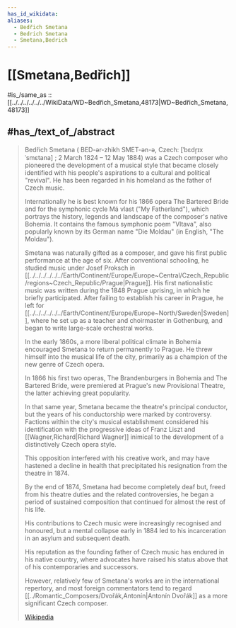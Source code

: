 ```yaml
---
has_id_wikidata: 
aliases:
  - Bedřich Smetana
  - Bedrich Smetana
  - Smetana,Bedrich 
---
```


# [[Smetana,Bedřich]] 

#is_/same_as :: [[../../../../../../WikiData/WD~Bedřich_Smetana,48173|WD~Bedřich_Smetana,48173]] 

## #has_/text_of_/abstract 

> Bedřich Smetana ( BED-ər-zhikh SMET-ən-ə, Czech: [ˈbɛdr̝ɪx ˈsmɛtana] ; 
> 2 March 1824 – 12 May 1884) was a Czech composer 
> who pioneered the development of a musical style 
> that became closely identified with his people's aspirations to a cultural and political "revival". 
> He has been regarded in his homeland as the father of Czech music. 
> 
> Internationally he is best known for his 1866 opera The Bartered Bride 
> and for the symphonic cycle Má vlast ("My Fatherland"), 
> which portrays the history, legends and landscape of the composer's native Bohemia. 
> It contains the famous symphonic poem "Vltava", 
> also popularly known by its German name "Die Moldau" (in English, "The Moldau").
>
> Smetana was naturally gifted as a composer, 
> and gave his first public performance at the age of six. 
> After conventional schooling, he studied music under Josef Proksch in [[../../../../../../Earth/Continent/Europe/Europe~Central/Czech_Republic/regions~Czech_Republic/Prague|Prague]]. 
> His first nationalistic music was written during the 1848 Prague uprising, 
> in which he briefly participated. 
> After failing to establish his career in Prague, he left for [[../../../../../../Earth/Continent/Europe/Europe~North/Sweden|Sweden]], 
> where he set up as a teacher and choirmaster in Gothenburg, 
> and began to write large-scale orchestral works.
>
> In the early 1860s, a more liberal political climate in Bohemia 
> encouraged Smetana to return permanently to Prague. 
> He threw himself into the musical life of the city, 
> primarily as a champion of the new genre of Czech opera. 
> 
> In 1866 his first two operas, The Brandenburgers in Bohemia and The Bartered Bride, 
> were premiered at Prague's new Provisional Theatre, the latter achieving great popularity. 
> 
> In that same year, Smetana became the theatre's principal conductor, 
> but the years of his conductorship were marked by controversy. 
> Factions within the city's musical establishment 
> considered his identification with the progressive ideas of Franz Liszt and [[Wagner,Richard|Richard Wagner]] 
> inimical to the development of a distinctively Czech opera style. 
> 
> This opposition interfered with his creative work, 
> and may have hastened a decline in health 
> that precipitated his resignation from the theatre in 1874.
>
> By the end of 1874, Smetana had become completely deaf 
> but, freed from his theatre duties and the related controversies, 
> he began a period of sustained composition that continued for almost the rest of his life. 
> 
> His contributions to Czech music were increasingly recognised and honoured, 
> but a mental collapse early in 1884 led to his incarceration in an asylum and subsequent death. 
> 
> His reputation as the founding father of Czech music has endured in his native country, 
> where advocates have raised his status above that of his contemporaries and successors. 
> 
> However, relatively few of Smetana's works are in the international repertory, 
> and most foreign commentators 
> tend to regard [[../Romantic_Composers/Dvořák,Antonín|Antonín Dvořák]] as a more significant Czech composer.
>
> [Wikipedia](https://en.wikipedia.org/wiki/Bed%C5%99ich%20Smetana) 

